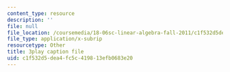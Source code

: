 ```yaml
---
content_type: resource
description: ''
file: null
file_location: /coursemedia/18-06sc-linear-algebra-fall-2011/c1f532d5dea4fc5c419813efb0683e20_h9aDgvW59TU.srt
file_type: application/x-subrip
resourcetype: Other
title: 3play caption file
uid: c1f532d5-dea4-fc5c-4198-13efb0683e20
---
```

